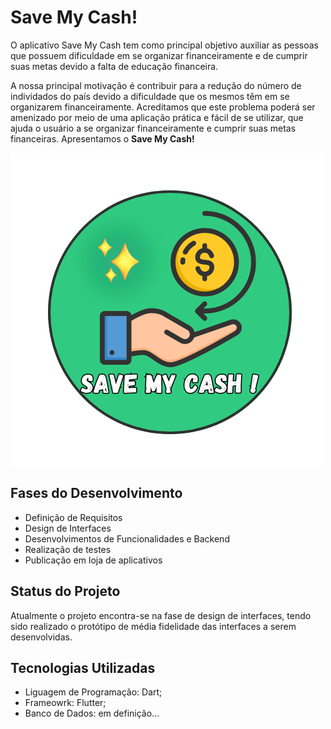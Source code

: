 
# Save My Cash!


O aplicativo Save My Cash tem como principal objetivo auxiliar as pessoas que possuem dificuldade em se organizar financeiramente e de cumprir suas metas devido a falta de educação financeira.

A nossa principal motivação é contribuir para a redução do número de individados do país devido a dificuldade que os mesmos têm em se organizarem financeiramente. Acreditamos que este problema poderá ser amenizado por meio de uma aplicação prática e fácil de se utilizar, que ajuda o usuário a se organizar financeiramente e cumprir suas metas financeiras. Apresentamos o __Save My Cash!__


![Logo](https://raw.githubusercontent.com/GizeleAlves/App-Save-My-Cash/main/logo.png)


## Fases do Desenvolvimento

- Definição de Requisitos
- Design de Interfaces
- Desenvolvimentos de Funcionalidades e Backend
- Realização de testes
- Publicação em loja de aplicativos
## Status do Projeto

Atualmente o projeto encontra-se na fase de design de interfaces, tendo sido realizado o protótipo de média fidelidade das interfaces a serem desenvolvidas.
## Tecnologias Utilizadas

- Liguagem de Programação: Dart;
- Frameowrk: Flutter;
- Banco de Dados: em definição...
 

